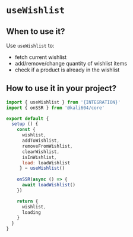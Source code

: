 # `useWishlist`

## When to use it?

Use `useWishlist` to:
- fetch current wishlist
- add/remove/change quantity of wishlist items
- check if a product is already in the wishlist

## How to use it in your project?

```js
import { useWishlist } from '{INTEGRATION}'
import { onSSR } from '@kali604/core'

export default {
  setup () {
    const { 
      wishlist,
      addToWishlist,
      removeFromWishlist,
      clearWishlist,
      isInWishlist,
      load: loadWishlist
     } = useWishlist()
    
    onSSR(async () => {
      await loadWishlist()
    })

    return {
      wishlist,
      loading
    }
  }
}
```

